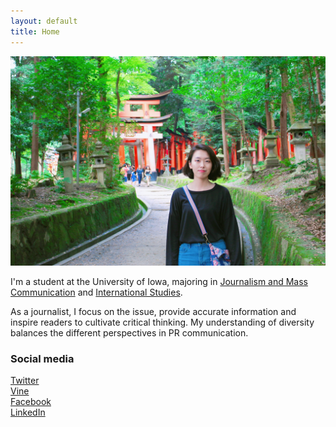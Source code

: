 ```yaml
---
layout: default
title: Home
---
```


![logo](public/IMG_7954.JPG)

I'm a student at the University of Iowa, majoring in [Journalism and Mass Communication](http://clas.uiowa.edu/sjmc/) and [International Studies](https://clas.uiowa.edu/international-studies/).

As a journalist, I focus on the issue, provide accurate information and inspire readers to cultivate critical thinking. My understanding of diversity balances the different perspectives in PR communication.

### Social media

<!-- go to http://fontawesome.io/icons/ to see more icons -->
<p class="social-icons">
<a href="http://twitter.com/stellarstudent"><i class="fa fa-twitter-square" aria-hidden="true"></i>Twitter</a>
<br>
<a href="http://vine.com/stellarstudent"><i class="fa fa-vine" aria-hidden="true"></i>Vine</a>
<br>
<a href="http://facebook.com/stellarstudent"><i class="fa fa-facebook-square" aria-hidden="true"></i>Facebook</a>
<br>
<a href="http://linkedin.com/in/stellarstudent"><i class="fa fa-linkedin-square" aria-hidden="true"></i>LinkedIn</a>
</p>
